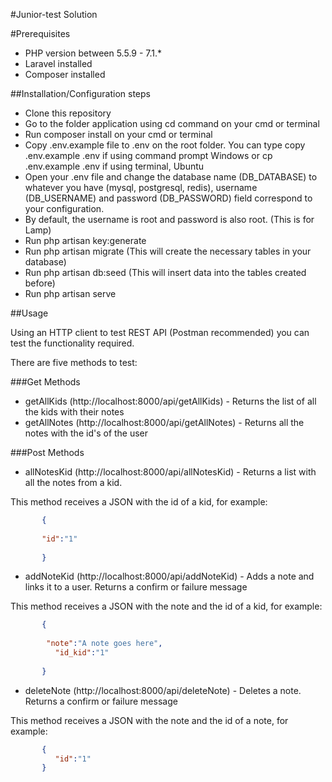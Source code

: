 #Junior-test Solution

#Prerequisites
- PHP version between 5.5.9 - 7.1.*
- Laravel installed
- Composer installed

##Installation/Configuration steps

- Clone this repository
- Go to the folder application using cd command on your cmd or terminal
- Run composer install on your cmd or terminal
- Copy .env.example file to .env on the root folder. You can type copy .env.example .env if using command prompt Windows or cp .env.example .env if using terminal, Ubuntu
- Open your .env file and change the database name (DB_DATABASE) to whatever you have (mysql, postgresql, redis), username (DB_USERNAME) and password (DB_PASSWORD) field correspond to your configuration.
- By default, the username is root and password is also root. (This is for Lamp)
- Run php artisan key:generate
- Run php artisan migrate (This will create the necessary tables in your database)
- Run php artisan db:seed (This will insert data into the tables created before)
- Run php artisan serve

##Usage

Using an HTTP client to test REST API (Postman recommended) you can test the functionality required.

There are five methods to test:

###Get Methods
- getAllKids (http://localhost:8000/api/getAllKids) - Returns the list of all the kids with their notes
- getAllNotes (http://localhost:8000/api/getAllNotes) - Returns all the notes with the id's of the user

###Post Methods
- allNotesKid (http://localhost:8000/api/allNotesKid) - Returns a list with all the notes from a kid.

This method receives a JSON with the id of a kid, for example:

```json
       {
       
       "id":"1"
       
       }
```

- addNoteKid (http://localhost:8000/api/addNoteKid) - Adds a note and links it to a user. Returns a confirm or failure message

This method receives a JSON with the note and the id of a kid, for example:

```json 
       {
       
       	"note":"A note goes here",
	      "id_kid":"1"
       
       }
```

- deleteNote (http://localhost:8000/api/deleteNote) - Deletes a note. Returns a confirm or failure message

This method receives a JSON with the note and the id of a note, for example:

```json 
       {
	      "id":"1"
       }
```



